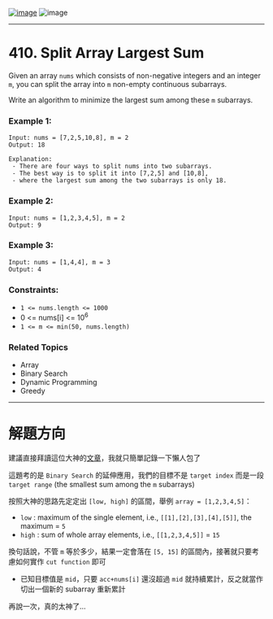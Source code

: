[![image](https://img.shields.io/badge/Leetcode-Link-blue?logo=leetcode)](https://leetcode.com/problems/split-array-largest-sum/)
![image](https://img.shields.io/badge/Difficulty-Hard-red)

---

# 410. Split Array Largest Sum

Given an array `nums` which consists of non-negative integers and an integer `m`, you can split the array into `m` non-empty continuous subarrays.

Write an algorithm to minimize the largest sum among these `m` subarrays.

### Example 1:

```
Input: nums = [7,2,5,10,8], m = 2
Output: 18

Explanation:
 - There are four ways to split nums into two subarrays.
 - The best way is to split it into [7,2,5] and [10,8],
 - where the largest sum among the two subarrays is only 18.
```

### Example 2:

```
Input: nums = [1,2,3,4,5], m = 2
Output: 9
```

### Example 3:

```
Input: nums = [1,4,4], m = 3
Output: 4
```

### Constraints:

- `1 <= nums.length <= 1000`
- 0 <= nums[i] <= $10^6$
- `1 <= m <= min(50, nums.length)`

### Related Topics

- Array
- Binary Search
- Dynamic Programming
- Greedy
  
---

# 解題方向

建議直接拜讀這位大神的[文章](https://leetcode.com/problems/split-array-largest-sum/discuss/89819/C%2B%2B-Fast-Very-clear-explanation-Clean-Code-Solution-with-Greedy-Algorithm-and-Binary-Search)，我就只簡單記錄一下懶人包了

這題考的是 `Binary Search` 的延伸應用，我們的目標不是 `target index` 而是一段 `target range` (the smallest sum among the `m` subarrays)

按照大神的思路先定定出 `[low, high]` 的區間，舉例 `array = [1,2,3,4,5]`：

- `low` : maximum of the single element, i.e., `[[1],[2],[3],[4],[5]]`, the maximum = `5`
- `high` : sum of whole array elements, i.e., `[[1,2,3,4,5]]` = `15`

換句話說，不管 `m` 等於多少，結果一定會落在 `[5, 15]` 的區間內，接著就只要考慮如何實作 `cut function` 即可

- 已知目標值是 `mid`，只要 `acc+nums[i]` 還沒超過 `mid` 就持續累計，反之就當作切出一個新的 subarray 重新累計

再說一次，真的太神了...